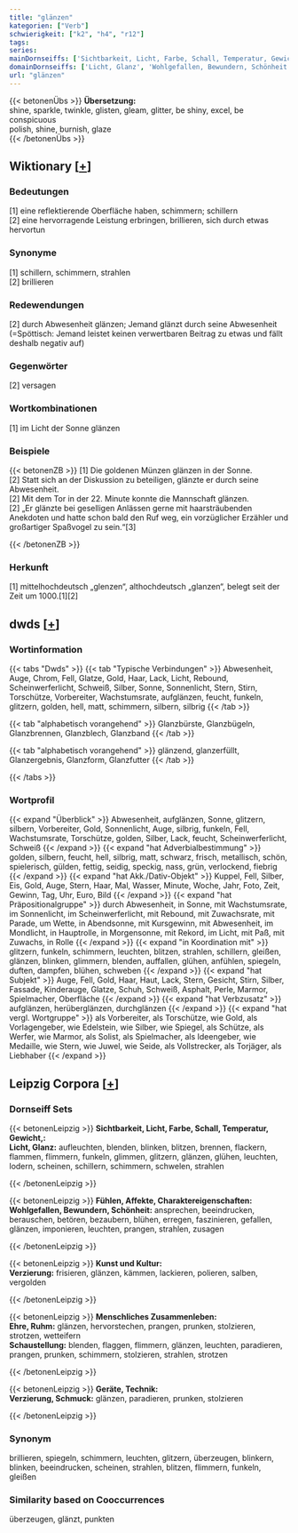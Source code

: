 ```yaml
---
title: "glänzen"
kategorien: ["Verb"]
schwierigkeit: ["k2", "h4", "r12"]
tags:
series:
mainDornseiffs: ['Sichtbarkeit, Licht, Farbe, Schall, Temperatur, Gewicht,', 'Fühlen, Affekte, Charaktereigenschaften', 'Kunst und Kultur', 'Menschliches Zusammenleben', 'Geräte, Technik']
domainDornseiffs: ['Licht, Glanz', 'Wohlgefallen, Bewundern, Schönheit', 'Verzierung', 'Ehre, Ruhm', 'Schaustellung', 'Verzierung, Schmuck']
url: "glänzen"
---
```


{{< betonenÜbs >}}
**Übersetzung:**  
shine, sparkle, twinkle, glisten, gleam, glitter, be shiny, excel, be conspicuous  
polish, shine, burnish, glaze  
{{< /betonenÜbs >}}

## Wiktionary [[+](https://de.wiktionary.org/wiki/glänzen)]

### Bedeutungen
[1] eine reflektierende Oberfläche haben, schimmern; schillern  
[2] eine hervorragende Leistung erbringen, brillieren, sich durch etwas hervortun  

### Synonyme
[1] schillern, schimmern, strahlen  
[2] brillieren  

### Redewendungen
[2] durch Abwesenheit glänzen; Jemand glänzt durch seine Abwesenheit (=Spöttisch: Jemand leistet keinen verwertbaren Beitrag zu etwas und fällt deshalb negativ auf)  

### Gegenwörter
[2] versagen  

### Wortkombinationen
[1] im Licht der Sonne glänzen  

### Beispiele
{{< betonenZB >}}
[1] Die goldenen Münzen glänzen in der Sonne.  
[2] Statt sich an der Diskussion zu beteiligen,  glänzte er durch seine Abwesenheit.  
[2] Mit dem Tor in der 22. Minute konnte die Mannschaft glänzen.  
[2] „Er glänzte bei geselligen Anlässen gerne mit haarsträubenden Anekdoten und hatte schon bald den Ruf weg, ein vorzüglicher Erzähler und großartiger Spaßvogel zu sein.“[3]  

{{< /betonenZB >}}
### Herkunft
[1] mittelhochdeutsch „glenzen“, althochdeutsch „glanzen“, belegt seit der Zeit um 1000.[1][2]  



## dwds [[+](https://www.dwds.de/wb/glänzen)]

### Wortinformation
{{< tabs "Dwds" >}}
{{< tab "Typische Verbindungen" >}}
Abwesenheit, Auge, Chrom, Fell, Glatze, Gold, Haar, Lack, Licht, Rebound, Scheinwerferlicht, Schweiß, Silber, Sonne, Sonnenlicht, Stern, Stirn, Torschütze, Vorbereiter, Wachstumsrate, aufglänzen, feucht, funkeln, glitzern, golden, hell, matt, schimmern, silbern, silbrig
{{< /tab >}}

{{< tab "alphabetisch vorangehend" >}}
Glanzbürste, Glanzbügeln, Glanzbrennen, Glanzblech, Glanzband
{{< /tab >}}

{{< tab "alphabetisch vorangehend" >}}
glänzend, glanzerfüllt, Glanzergebnis, Glanzform, Glanzfutter
{{< /tab >}}

{{< /tabs >}}

### Wortprofil
{{< expand "Überblick" >}} Abwesenheit, aufglänzen, Sonne, glitzern, silbern, Vorbereiter, Gold, Sonnenlicht, Auge, silbrig, funkeln, Fell, Wachstumsrate, Torschütze, golden, Silber, Lack, feucht, Scheinwerferlicht, Schweiß {{< /expand >}}
{{< expand "hat Adverbialbestimmung" >}} golden, silbern, feucht, hell, silbrig, matt, schwarz, frisch, metallisch, schön, spielerisch, gülden, fettig, seidig, speckig, nass, grün, verlockend, fiebrig {{< /expand >}}
{{< expand "hat Akk./Dativ-Objekt" >}} Kuppel, Fell, Silber, Eis, Gold, Auge, Stern, Haar, Mal, Wasser, Minute, Woche, Jahr, Foto, Zeit, Gewinn, Tag, Uhr, Euro, Bild {{< /expand >}}
{{< expand "hat Präpositionalgruppe" >}} durch Abwesenheit, in Sonne, mit Wachstumsrate, im Sonnenlicht, im Scheinwerferlicht, mit Rebound, mit Zuwachsrate, mit Parade, um Wette, in Abendsonne, mit Kursgewinn, mit Abwesenheit, im Mondlicht, in Hauptrolle, in Morgensonne, mit Rekord, im Licht, mit Paß, mit Zuwachs, in Rolle {{< /expand >}}
{{< expand "in Koordination mit" >}} glitzern, funkeln, schimmern, leuchten, blitzen, strahlen, schillern, gleißen, glänzen, blinken, glimmern, blenden, auffallen, glühen, anfühlen, spiegeln, duften, dampfen, blühen, schweben {{< /expand >}}
{{< expand "hat Subjekt" >}} Auge, Fell, Gold, Haar, Haut, Lack, Stern, Gesicht, Stirn, Silber, Fassade, Kinderauge, Glatze, Schuh, Schweiß, Asphalt, Perle, Marmor, Spielmacher, Oberfläche {{< /expand >}}
{{< expand "hat Verbzusatz" >}} aufglänzen, herüberglänzen, durchglänzen {{< /expand >}}
{{< expand "hat vergl. Wortgruppe" >}} als Vorbereiter, als Torschütze, wie Gold, als Vorlagengeber, wie Edelstein, wie Silber, wie Spiegel, als Schütze, als Werfer, wie Marmor, als Solist, als Spielmacher, als Ideengeber, wie Medaille, wie Stern, wie Juwel, wie Seide, als Vollstrecker, als Torjäger, als Liebhaber {{< /expand >}}

## Leipzig Corpora [[+](https://corpora.uni-leipzig.de/en/res?word=glänzen&corpusId=deu_newscrawl-public_2018)]

### Dornseiff Sets
{{< betonenLeipzig >}}
**Sichtbarkeit, Licht, Farbe, Schall, Temperatur, Gewicht,:**  
**Licht, Glanz:** aufleuchten, blenden, blinken, blitzen, brennen, flackern, flammen, flimmern, funkeln, glimmen, glitzern, glänzen, glühen, leuchten, lodern, scheinen, schillern, schimmern, schwelen, strahlen  

{{< /betonenLeipzig >}}


{{< betonenLeipzig >}}
**Fühlen, Affekte, Charaktereigenschaften:**  
**Wohlgefallen, Bewundern, Schönheit:** ansprechen, beeindrucken, berauschen, betören, bezaubern, blühen, erregen, faszinieren, gefallen, glänzen, imponieren, leuchten, prangen, strahlen, zusagen  

{{< /betonenLeipzig >}}


{{< betonenLeipzig >}}
**Kunst und Kultur:**  
**Verzierung:** frisieren, glänzen, kämmen, lackieren, polieren, salben, vergolden  

{{< /betonenLeipzig >}}


{{< betonenLeipzig >}}
**Menschliches Zusammenleben:**  
**Ehre, Ruhm:** glänzen, hervorstechen, prangen, prunken, stolzieren, strotzen, wetteifern  
**Schaustellung:** blenden, flaggen, flimmern, glänzen, leuchten, paradieren, prangen, prunken, schimmern, stolzieren, strahlen, strotzen  

{{< /betonenLeipzig >}}


{{< betonenLeipzig >}}
**Geräte, Technik:**  
**Verzierung, Schmuck:** glänzen, paradieren, prunken, stolzieren  

{{< /betonenLeipzig >}}

### Synonym
brillieren, spiegeln, schimmern, leuchten, glitzern, überzeugen, blinkern, blinken, beeindrucken, scheinen, strahlen, blitzen, flimmern, funkeln, gleißen


### Similarity based on Cooccurrences
überzeugen, glänzt, punkten

